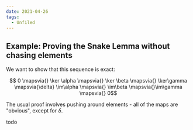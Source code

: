 ```yaml
---
date: 2021-04-26
tags: 
  - Unfiled
---
```


## Example: Proving the Snake Lemma without chasing elements



We want to show that this sequence is exact:

$$ 0 \mapsvia{} \ker \alpha \mapsvia{} \ker \beta \mapsvia{} \ker\gamma \mapsvia{\delta} \im\alpha \mapsvia{} \im\beta \mapsvia{}\im\gamma \mapsvia{} 0$$

The usual proof involves pushing around elements - all of the maps are "obvious", except for $\delta$.

todo

